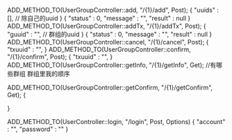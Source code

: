 ADD_METHOD_TO(UserGroupController::add, "/{1}/add", Post);
{
    "uuids" : [], // 除自己的uuid
}
{
    "status" : 0,
    "message" : "",
    "result" : null
}
ADD_METHOD_TO(UserGroupController::addTx, "/{1}/addTx", Post);
{
    "guuid" : "", // 群组的uuid
}
{
    "status" : 0,
    "message" : "",
    "result" : null
}
ADD_METHOD_TO(UserGroupController::cancel, "/{1}/cancel", Post);
{
    "txuuid" : "",
}
ADD_METHOD_TO(UserGroupController::confirm, "/{1}/confirm", Post);
{
    "txuuid" : "",
}
ADD_METHOD_TO(UserGroupController::getInfo, "/{1}/getInfo", Get);
//有哪些群组 群组里我的顺序

ADD_METHOD_TO(UserGroupController::getConfirm, "/{1}/getConfirm", Get);
{

}

ADD_METHOD_TO(UserController::login, "/login", Post, Options)
{
    "account" : "",
    "password" : ""
}